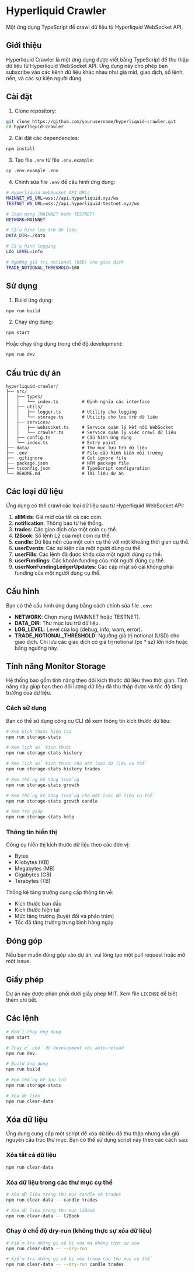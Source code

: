 # Hyperliquid Crawler

Một ứng dụng TypeScript để crawl dữ liệu từ Hyperliquid WebSocket API.

## Giới thiệu

Hyperliquid Crawler là một ứng dụng được viết bằng TypeScript để thu thập dữ liệu từ Hyperliquid WebSocket API. Ứng dụng này cho phép bạn subscribe vào các kênh dữ liệu khác nhau như giá mid, giao dịch, sổ lệnh, nến, và các sự kiện người dùng.

## Cài đặt

1. Clone repository:
```bash
git clone https://github.com/yourusername/hyperliquid-crawler.git
cd hyperliquid-crawler
```

2. Cài đặt các dependencies:
```bash
npm install
```

3. Tạo file `.env` từ file `.env.example`:
```bash
cp .env.example .env
```

4. Chỉnh sửa file `.env` để cấu hình ứng dụng:
```bash
# Hyperliquid WebSocket API URLs
MAINNET_WS_URL=wss://api.hyperliquid.xyz/ws
TESTNET_WS_URL=wss://api.hyperliquid-testnet.xyz/ws

# Chọn mạng (MAINNET hoặc TESTNET)
NETWORK=MAINNET

# Cấu hình lưu trữ dữ liệu
DATA_DIR=./data

# Cấu hình logging
LOG_LEVEL=info

# Ngưỡng giá trị notional (USD) cho giao dịch
TRADE_NOTIONAL_THRESHOLD=100
```

## Sử dụng

1. Build ứng dụng:
```bash
npm run build
```

2. Chạy ứng dụng:
```bash
npm start
```

Hoặc chạy ứng dụng trong chế độ development:
```bash
npm run dev
```

## Cấu trúc dự án

```
hyperliquid-crawler/
├── src/
│   ├── types/
│   │   └── index.ts         # Định nghĩa các interface
│   ├── utils/
│   │   ├── logger.ts        # Utility cho logging
│   │   └── storage.ts       # Utility cho lưu trữ dữ liệu
│   ├── services/
│   │   ├── websocket.ts     # Service quản lý kết nối WebSocket
│   │   └── crawler.ts       # Service quản lý việc crawl dữ liệu
│   ├── config.ts            # Cấu hình ứng dụng
│   └── index.ts             # Entry point
├── data/                    # Thư mục lưu trữ dữ liệu
├── .env                     # File cấu hình biến môi trường
├── .gitignore               # Git ignore file
├── package.json             # NPM package file
├── tsconfig.json            # TypeScript configuration
└── README.md                # Tài liệu dự án
```

## Các loại dữ liệu

Ứng dụng có thể crawl các loại dữ liệu sau từ Hyperliquid WebSocket API:

1. **allMids**: Giá mid của tất cả các coin.
2. **notification**: Thông báo từ hệ thống.
3. **trades**: Các giao dịch của một coin cụ thể.
4. **l2Book**: Sổ lệnh L2 của một coin cụ thể.
5. **candle**: Dữ liệu nến của một coin cụ thể với một khoảng thời gian cụ thể.
6. **userEvents**: Các sự kiện của một người dùng cụ thể.
7. **userFills**: Các lệnh đã được khớp của một người dùng cụ thể.
8. **userFundings**: Các khoản funding của một người dùng cụ thể.
9. **userNonFundingLedgerUpdates**: Các cập nhật sổ cái không phải funding của một người dùng cụ thể.

## Cấu hình

Bạn có thể cấu hình ứng dụng bằng cách chỉnh sửa file `.env`:

- **NETWORK**: Chọn mạng (MAINNET hoặc TESTNET).
- **DATA_DIR**: Thư mục lưu trữ dữ liệu.
- **LOG_LEVEL**: Level của log (debug, info, warn, error).
- **TRADE_NOTIONAL_THRESHOLD**: Ngưỡng giá trị notional (USD) cho giao dịch. Chỉ lưu các giao dịch có giá trị notional (px * sz) lớn hơn hoặc bằng ngưỡng này.

## Tính năng Monitor Storage

Hệ thống bao gồm tính năng theo dõi kích thước dữ liệu theo thời gian. Tính năng này giúp bạn theo dõi lượng dữ liệu đã thu thập được và tốc độ tăng trưởng của dữ liệu.

### Cách sử dụng

Bạn có thể sử dụng công cụ CLI để xem thông tin kích thước dữ liệu:

```bash
# Xem kích thước hiện tại
npm run storage-stats

# Xem lịch sử kích thước
npm run storage-stats history

# Xem lịch sử kích thước cho một loại dữ liệu cụ thể
npm run storage-stats history trades

# Xem thống kê tăng trưởng
npm run storage-stats growth

# Xem thống kê tăng trưởng cho một loại dữ liệu cụ thể
npm run storage-stats growth candle

# Xem trợ giúp
npm run storage-stats help
```

### Thông tin hiển thị

Công cụ hiển thị kích thước dữ liệu theo các đơn vị:
- Bytes
- Kilobytes (KB)
- Megabytes (MB)
- Gigabytes (GB)
- Terabytes (TB)

Thống kê tăng trưởng cung cấp thông tin về:
- Kích thước ban đầu
- Kích thước hiện tại
- Mức tăng trưởng (tuyệt đối và phần trăm)
- Tốc độ tăng trưởng trung bình hàng ngày

## Đóng góp

Nếu bạn muốn đóng góp vào dự án, vui lòng tạo một pull request hoặc mở một issue.

## Giấy phép

Dự án này được phân phối dưới giấy phép MIT. Xem file `LICENSE` để biết thêm chi tiết.

## Các lệnh

```bash
# Khởi chạy ứng dụng
npm start

# Chạy ở chế độ development với auto-reload
npm run dev

# Build ứng dụng
npm run build

# Xem thống kê lưu trữ
npm run storage-stats

# Xóa dữ liệu
npm run clear-data
```

## Xóa dữ liệu

Ứng dụng cung cấp một script để xóa dữ liệu đã thu thập nhưng vẫn giữ nguyên cấu trúc thư mục. Bạn có thể sử dụng script này theo các cách sau:

### Xóa tất cả dữ liệu

```bash
npm run clear-data
```

### Xóa dữ liệu trong các thư mục cụ thể

```bash
# Xóa dữ liệu trong thư mục candle và trades
npm run clear-data -- candle trades

# Xóa dữ liệu trong thư mục l2Book
npm run clear-data -- l2Book
```

### Chạy ở chế độ dry-run (không thực sự xóa dữ liệu)

```bash
# Kiểm tra những gì sẽ bị xóa mà không thực sự xóa
npm run clear-data -- --dry-run

# Kiểm tra những gì sẽ bị xóa trong các thư mục cụ thể
npm run clear-data -- --dry-run candle trades
``` 